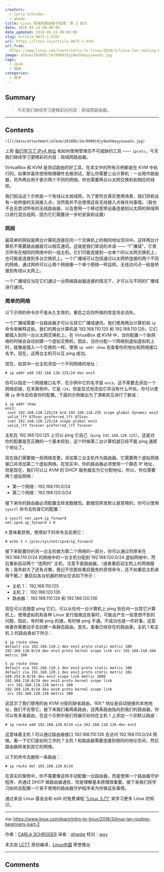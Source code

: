 ```yaml
---
creators:
  - Carla Schroder
  - qhwdw
title: Linux 局域网路由新手指南：第 2 部分
date: 2018-05-24 09:09:00
date_updated: 2018-05-24 09:09:00
slug: article-9675-1.html
url: https://linux.cn/article-9675-1.html
url_from: 
  https://www.linux.com/learn/intro-to-linux/2018/3/linux-lan-routing-beginners-part-2
image: album/201805/24/090919jy9w2h6eyysowa3s.jpg
tags:
  - ipv4
  - 路由
categories:
  - 技术
---
```


## Summary

> 今天我们继续学习更精彩的内容：局域网路由器。

***

<!-- more -->

## Contents

`![](/data/attachment/album/201805/24/090919jy9w2h6eyysowa3s.jpg)`

上周 [我们学习了 IPv4 地址](https://linux.cn/article-9657-1.html) 和如何使用管理员不可或缺的工具 —— `ipcalc`，今天我们继续学习更精彩的内容：局域网路由器。

VirtualBox 和 KVM 是测试路由的好工具，在本文中的所有示例都是在 KVM 中执行的。如果你喜欢使用物理硬件去做测试，那么你需要三台计算机：一台用作路由器，另外两台用于表示两个不同的网络。你也需要两台以太网交换机和相应的线缆。

我们假设这个示例是一个有线以太局域网，为了更符合真实使用场景，我们将假设有一些桥接的无线接入点，当然我并不会使用这些无线接入点做任何事情。（我也不会去尝试所有的无线路由器，以及使用一个移动宽带设备连接到以太网的局域网口进行混合组网，因为它们需要进一步的安装和设置）

### 网段

最简单的网段是两台计算机连接在同一个交换机上的相同地址空间中。这样两台计算机不需要路由器就可以相互通讯。这就是我们常说的术语 —— “广播域”，它表示所有在相同的网络中的一组主机。它们可能连接到一台单个的以太网交换机上，也可能是连接到多台交换机上。一个广播域可以包括通过以太网桥连接的两个不同的网络，通过网桥可以让两个网络像一个单个网络一样运转。无线访问点一般是桥接到有线以太网上。

一个广播域仅当在它们通过一台网络路由器连接的情况下，才可以与不同的广播域进行通讯。

### 简单的网络

以下示例的命令并不是永久生效的，重启之后你所做的改变将会消失。

一个广播域需要一台路由器才可以与其它广播域通讯。我们使用两台计算机和 `ip` 命令来解释这些。我们的两台计算机是 192.168.110.125 和 192.168.110.126，它们都插入到同一台以太网交换机上。在 VirtualBox 或 KVM 中，当你配置一个新网络的时候会自动创建一个虚拟交换机，因此，当你分配一个网络到虚拟虚拟机上时，就像是插入一个交换机一样。使用 `ip addr show` 去查看你的地址和网络接口名字。现在，这两台主机可以互 ping 成功。

现在，给其中一台主机添加一个不同网络的地址：

```shell
# ip addr add 192.168.120.125/24 dev ens3
```

你可以指定一个网络接口名字，在示例中它的名字是 `ens3`。这不需要去添加一个网络前缀，在本案例中，它是 `/24`，但是显式地添加它并没有什么坏处。你可以使用 `ip` 命令去检查你的配置。下面的示例输出为了清晰其见进行了删减：

```shell
$ ip addr show
ens3:
 inet 192.168.110.125/24 brd 192.168.110.255 scope global dynamic ens3
 valid_lft 875sec preferred_lft 875sec
 inet 192.168.120.125/24 scope global ens3
 valid_lft forever preferred_lft forever
```

主机在 192.168.120.125 上可以 ping 它自己（`ping 192.168.120.125`），这是对你的配置是否正确的一个基本校验，这个时候第二台计算机就已经不能 ping 通那个地址了。

现在我们需要做一些网络变更。添加第三台主机作为路由器。它需要两个虚拟网络接口并添加第二个虚拟网络。在现实中，你的路由器必须使用一个静态 IP 地址，但是现在，我们可以让 KVM 的 DHCP 服务器去为它分配地址，所以，你仅需要两个虚拟网络：

* 第一个网络：192.168.110.0/24
* 第二个网络：192.168.120.0/24

接下来你的路由器必须配置去转发数据包。数据包转发默认是禁用的，你可以使用 `sysctl` 命令去检查它的配置：

```shell
$ sysctl net.ipv4.ip_forward
net.ipv4.ip_forward = 0
```

`0` 意味着禁用，使用如下的命令去启用它：

```shell
# echo 1 > /proc/sys/net/ipv4/ip_forward
```

接下来配置你的另一台主机做为第二个网络的一部分，你可以通过将原来在 192.168.110.0/24 的网络中的一台主机分配到 192.168.120.0/24 虚拟网络中，然后重新启动两个 “连网的” 主机，注意不是路由器。（或者重启动主机上的网络服务；我年龄大了还有点懒，我记不住那些重启服务的奇怪命令，还不如重启主机来得干脆。）重启后各台机器的地址应该如下所示：

* 主机 1： 192.168.110.125
* 主机 2： 192.168.120.135
* 路由器： 192.168.110.126 和 192.168.120.136

现在可以去随意 ping 它们，可以从任何一台计算机上 ping 到任何一台其它计算机上。使用虚拟机和各种 Linux 发行版做这些事时，可能会产生一些意想不到的问题，因此，有时候 ping 的通，有时候 ping 不通。不成功也是一件好事，这意味着你需要动手去创建一条静态路由。首先，查看已经存在的路由表。主机 1 和主机 2 的路由表如下所示：

```shell
$ ip route show
default via 192.168.110.1 dev ens3 proto static metric 100
192.168.110.0/24 dev ens3 proto kernel scope link src 192.168.110.164 metric 100

$ ip route show
default via 192.168.110.1 dev ens3 proto static metric 100
default via 192.168.120.1 dev ens3 proto static metric 101
169.254.0.0/16 dev ens3 scope link metric 1000
192.168.110.0/24 dev ens3 proto kernel scope link
 src 192.168.110.126 metric 100
192.168.120.0/24 dev ens9 proto kernel scope link
 src 192.168.120.136 metric 100
```

这显示了我们使用的由 KVM 分配的缺省路由。169.\* 地址是自动链接的本地地址，我们不去管它。接下来我们看两条路由，这两条路由指向到我们的路由器。你可以有多条路由，在这个示例中我们将展示如何在主机 1 上添加一个非默认路由：

```shell
# ip route add 192.168.120.0/24 via 192.168.110.126 dev ens3
```

这意味着主机 1 可以通过路由器接口 192.168.110.126 去访问 192.168.110.0/24 网络。看一下它们是如何工作的？主机 1 和路由器需要连接到相同的地址空间，然后路由器转发到其它的网络。

以下的命令去删除一条路由：

```shell
# ip route del 192.168.120.0/24
```

在真实的案例中，你不需要像这样手动配置一台路由器，而是使用一个路由器守护程序，并通过 DHCP 做路由器通告，但是理解基本原理很重要。接下来我们将学习如何去配置一个易于使用的路由器守护程序来为你做这些事情。

通过来自 Linux 基金会和 edX 的免费课程 [“Linux 入门”](https://training.linuxfoundation.org/linux-courses/system-administration-training/introduction-to-linux) 来学习更多 Linux 的知识。

---

via: <https://www.linux.com/learn/intro-to-linux/2018/3/linux-lan-routing-beginners-part-2>

作者：[CARLA SCHRODER](https://www.linux.com/users/cschroder) 译者：[qhwdw](https://github.com/qhwdw) 校对：[wxy](https://github.com/wxy)

本文由 [LCTT](https://github.com/LCTT/TranslateProject) 原创编译，[Linux中国](https://linux.cn/) 荣誉推出

***

## Comments
